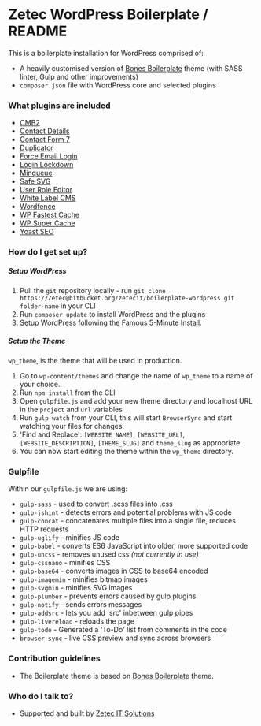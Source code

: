 # Zetec WordPress Boilerplate / README #

This is a boilerplate installation for WordPress comprised of:

* A heavily customised version of [Bones Boilerplate](http://themble.com/bones/) theme (with SASS linter, Gulp and other improvements)
* `composer.json` file with WordPress core and selected plugins

### What plugins are included ###

* [CMB2](https://github.com/WebDevStudios/CMB2)
* [Contact Details](https://wordpress.org/plugins/contact-details/)
* [Contact Form 7](https://contactform7.com/)
* [Duplicator](https://en-gb.wordpress.org/plugins/duplicator/)
* [Force Email Login](https://wordpress.org/plugins/force-email-login/)
* [Login Lockdown](https://en-gb.wordpress.org/plugins/login-lockdown/)
* [Minqueue](https://wordpress.org/plugins-wp/minqueue/)
* [Safe SVG](https://en-gb.wordpress.org/plugins/safe-svg/)
* [User Role Editor](https://en-gb.wordpress.org/plugins/user-role-editor/)
* [White Label CMS](https://en-gb.wordpress.org/plugins/white-label-cms/)
* [Wordfence](https://www.wordfence.com/)
* [WP Fastest Cache](http://www.wpfastestcache.com/)
* [WP Super Cache](https://en-gb.wordpress.org/plugins/wp-super-cache/)
* [Yoast SEO](https://yoast.com/wordpress/plugins/seo/)

### How do I get set up? ###

##### Setup WordPress #####

1. Pull the `git` repository locally - run `git clone https://Zetec@bitbucket.org/zetecit/boilerplate-wordpress.git folder-name` in your CLI
2. Run `composer update` to install WordPress and the plugins
3. Setup WordPress following the [Famous 5-Minute Install](https://codex.wordpress.org/Installing_WordPress#Famous_5-Minute_Install).

##### Setup the Theme #####

`wp_theme`, is the theme that will be used in production.


1. Go to `wp-content/themes` and change the name of `wp_theme` to a name of your choice.
2. Run `npm install` from the CLI
3. Open `gulpfile.js` and add your new theme directory and localhost URL in the `project` and `url` variables
4. Run `gulp watch` from your CLI, this will start `BrowserSync` and start watching your files for changes.
5. 'Find and Replace': `[WEBSITE NAME]`, `[WEBSITE_URL]`, `[WEBSITE_DESCRIPTION]`, `[THEME_SLUG]` and `theme_slug` as appropriate.
6. You can now start editing the theme within the `wp_theme` directory.

### Gulpfile ###

Within our `gulpfile.js` we are using:

* `gulp-sass` - used to convert .scss files into .css
* `gulp-jshint` - detects errors and potential problems with JS code
* `gulp-concat` - concatenates multiple files into a single file, reduces HTTP requests
* `gulp-uglify` - minifies JS code
* `gulp-babel` - converts ES6 JavaScript into older, more supported code
* `gulp-uncss` - removes unused css *(not currently in use)*
* `gulp-cssnano` - minifies CSS
* `gulp-base64` - converts images in CSS to base64 encoded
* `gulp-imagemin` - minifies bitmap images
* `gulp-svgmin` - minifies SVG images
* `gulp-plumber` - prevents errors caused by gulp plugins
* `gulp-notify` - sends errors messages
* `gulp-addsrc` - lets you add 'src' inbetween gulp pipes
* `gulp-livereload` - reloads the page
* `gulp-todo` - Generated a 'To-Do' list from comments in the code
* `browser-sync` - live CSS preview and sync across browsers

### Contribution guidelines ###

* The Boilerplate theme is based on [Bones Boilerplate](http://themble.com/bones/) theme.

### Who do I talk to? ###

* Supported and built by [Zetec IT Solutions](https://www.zetec-it.com)